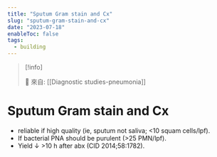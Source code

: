 ```yaml
---
title: "Sputum Gram stain and Cx"
slug: "sputum-gram-stain-and-cx"
date: "2023-07-18"
enableToc: false
tags:
  - building
---
```


> [!info]
>
> 🌱 來自: [[Diagnostic studies-pneumonia]]

# Sputum Gram stain and Cx

- reliable if high quality (ie, sputum not saliva; <10 squam cells/lpf).
- If bacterial PNA should be purulent (>25 PMN/lpf).
- Yield ↓ >10 h after abx (CID 2014;58:1782).
